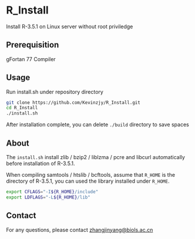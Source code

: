 # R_Install
Install R-3.5.1 on Linux server without root priviledge

## Prerequisition

gFortan 77 Compiler

## Usage

Run install.sh under repository directory

```bash
git clone https://github.com/Kevinzjy/R_Install.git
cd R_Install
./install.sh
```

After installation complete, you can delete `./build` directory to save spaces

## About

The `install.sh` install zlib / bzip2 / liblzma / pcre and libcurl automatically before installation of R-3.5.1.

When compiling samtools / htslib / bcftools, assume that `R_HOME` is the directory of R-3.5.1, you can used the library installed under `R_HOME`.

```bash
export CFLAGS="-I${R_HOME}/include"
export LDFLAGS="-L${R_HOME}/lib"
```

## Contact

For any questions, please contact zhangjinyang@biols.ac.cn
